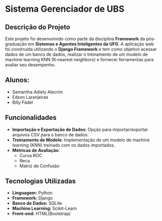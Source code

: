 # Sistema Gerenciador de UBS

## Descrição do Projeto
Este projeto foi desenvolvido como parte da disciplina **Framework** da pós-graduação em **Sistemas e Agentes Inteligentes da UFG**. A aplicação web foi construída utilizando o **Django Framework** e tem como objetivo acessar dados de um banco de dados, realizar o treinamento de um modelo de machine learning KNN (K-nearest neighbors) e fornecer ferramentas para avaliar seu desempenho.

## Alunos:
  - Samantha Adiely Alecrim
  - Edson Laranjeiras
  - Billy Fádel
    
## Funcionalidades
- **Importação e Exportação de Dados**: Opção para importar/exportar arquivos CSV para o banco de dados.
- **Treinamento de Modelo**: Implementação de um modelo de machine learning (KNN) treinado com os dados importados.
- **Métricas de Avaliação**:
  - Curva ROC
  - Reca
  - Matriz de Confusão

## Tecnologias Utilizadas
- **Linguagem:** Python  
- **Framework:** Django  
- **Banco de Dados:** SQLite   
- **Machine Learning:** Scikit-Learn 
- **Front-end:** HTML(Bootstrap)  


